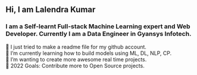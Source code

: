 <h2><b>Hi, I am Lalendra Kumar </b></h2>
<h3>I am a Self-learnt Full-stack Machine Learning expert and Web Developer. Currently I am a Data Engineer in Gyansys Infotech.</h3>
🔭 I just tried to make a readme file for my github account.<br>
🌱 I’m currently learning how to build models using ML, DL, NLP, CP.<br>
👯 I’m wanting to create more awesome real time projects.<br>
🥅 2022 Goals: Contribute more to Open Source projects.<br>
